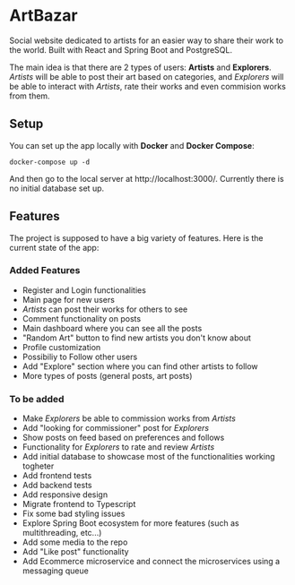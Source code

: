 # ArtBazar

Social website dedicated to artists for an easier way to share their work to the world. Built with React and Spring Boot and PostgreSQL. 

The main idea is that there are 2 types of users: **Artists** and **Explorers**. *Artists* will be able to post their art based on categories, and *Explorers* will be able to interact with *Artists*, rate their works and even commision works from them.


## Setup

You can set up the app locally with **Docker** and **Docker Compose**:

```
docker-compose up -d
```

And then go to the local server at http://localhost:3000/. Currently there is no initial database set up.

## Features

The project is supposed to have a big variety of features. Here is the current state of the app:

### Added Features

* Register and Login functionalities
* Main page for new users
* *Artists* can post their works for others to see
* Comment functionality on posts
* Main dashboard where you can see all the posts
* "Random Art" button to find new artists you don't know about
* Profile customization
* Possibiliy to Follow other users
* Add "Explore" section where you can find other artists to follow
* More types of posts (general posts, art posts)

### To be added

* Make *Explorers* be able to commission works from *Artists*
* Add "looking for commissioner" post for *Explorers* 
* Show posts on feed based on preferences and follows
* Functionality for *Explorers* to rate and review *Artists*
* Add initial database to showcase most of the functionalities working togheter
* Add frontend tests
* Add backend tests
* Add responsive design
* Migrate frontend to Typescript
* Fix some bad styling issues
* Explore Spring Boot ecosystem for more features (such as multithreading, etc...)
* Add some media to the repo
* Add "Like post" functionality
* Add Ecommerce microservice and connect the microservices using a messaging queue
